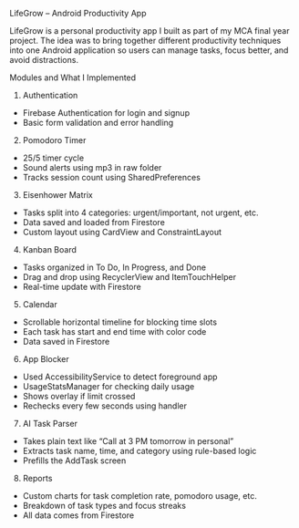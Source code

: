 LifeGrow – Android Productivity App

LifeGrow is a personal productivity app I built as part of my MCA final year project. The idea was to bring together different productivity techniques into one Android application so users can manage tasks, focus better, and avoid distractions.

Modules and What I Implemented
 

1. Authentication
- Firebase Authentication for login and signup
- Basic form validation and error handling

2. Pomodoro Timer
- 25/5 timer cycle
- Sound alerts using mp3 in raw folder
- Tracks session count using SharedPreferences

3. Eisenhower Matrix
- Tasks split into 4 categories: urgent/important, not urgent, etc.
- Data saved and loaded from Firestore
- Custom layout using CardView and ConstraintLayout

4. Kanban Board
- Tasks organized in To Do, In Progress, and Done
- Drag and drop using RecyclerView and ItemTouchHelper
- Real-time update with Firestore

5. Calendar
- Scrollable horizontal timeline for blocking time slots
- Each task has start and end time with color code
- Data saved in Firestore

6. App Blocker
- Used AccessibilityService to detect foreground app
- UsageStatsManager for checking daily usage
- Shows overlay if limit crossed
- Rechecks every few seconds using handler

7. AI Task Parser
- Takes plain text like “Call at 3 PM tomorrow in personal”
- Extracts task name, time, and category using rule-based logic
- Prefills the AddTask screen

8. Reports
- Custom charts for task completion rate, pomodoro usage, etc.
- Breakdown of task types and focus streaks
- All data comes from Firestore


